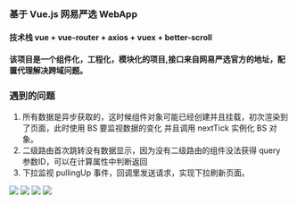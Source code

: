 ### 基于 Vue.js 网易严选 WebApp

#### 技术栈   vue + vue-router + axios + vuex + better-scroll

#### 该项目是一个组件化，工程化，模块化的项目,接口来自网易严选官方的地址，配置代理解决跨域问题。

### 遇到的问题
  1. 所有数据是异步获取的，这时候组件对象可能已经创建并且挂载，初次渲染到了页面，此时使用 BS 要监视数据的变化
     并且调用 nextTick 实例化 BS 对象。
  2. 二级路由首次跳转没有数据显示，因为没有二级路由的组件没法获得 query 参数ID，可以在计算属性中判断返回
  3. 下拉监视 pullingUp 事件，回调里发送请求，实现下拉刷新页面。


![](https://github.com/asiyuan/netease_shop/tree/master/static/demo1.png)
![](https://github.com/asiyuan/netease_shop/tree/master/static/demo2.png)
![](https://github.com/asiyuan/netease_shop/tree/master/static/demo3.png)
![](https://github.com/asiyuan/netease_shop/tree/master/static/demo4.png)